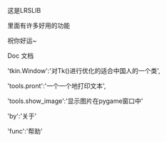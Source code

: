 这是LRSLIB

里面有许多好用的功能

祝你好运~

Doc   文档

'tkin.Window':'对Tk()进行优化的适合中国人的一个类',

'tools.pront':'一个一个地打印文本',

'tools.show_image':'显示图片在pygame窗口中'

'by':'关于'

'func':'帮助'
